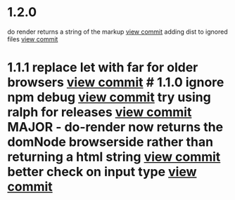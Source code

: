 

# 1.2.0

do render returns a string of the markup [view commit](http://github.com/$3/$4/commit/92f3dc3c6d1888c4256bb93568b71ef3d9165baf)
adding dist to ignored files [view commit](http://github.com/$3/$4/commit/79634ff783d67903a3e74c586a6fc552cf0f9489)

 # 1.1.1 replace let with far for older browsers [view commit](http://github.com/$3/$4/commit/16e6defeb1d6bd8670c3045d5b70c81b45cd3778) # 1.1.0 ignore npm debug [view commit](http://github.com/$3/$4/commit/17fc990d0e0269f8dd2ce085161d0d53886565a7) try using ralph for releases [view commit](http://github.com/$3/$4/commit/f362596d3b79f8e477d2826bc33f0f83119c4c57) MAJOR - do-render now returns the domNode browserside rather than returning a html string [view commit](http://github.com/$3/$4/commit/e68a68c34a572ddf2bcc7a39121a387a908ceb60) better check on input type [view commit](http://github.com/$3/$4/commit/317dad8453ee8da2284ed43c5de5d4f5210f6f76)
